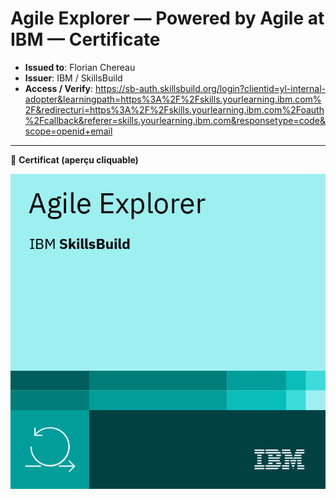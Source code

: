 # Agile Explorer — Powered by Agile at IBM — Certificate

- **Issued to**: Florian Chereau  
- **Issuer**: IBM / SkillsBuild  
- **Access / Verify**: https://sb-auth.skillsbuild.org/login?clientid=yl-internal-adopter&learningpath=https%3A%2F%2Fskills.yourlearning.ibm.com%2F&redirecturi=https%3A%2F%2Fskills.yourlearning.ibm.com%2Foauth%2Fcallback&referer=skills.yourlearning.ibm.com&responsetype=code&scope=openid+email  

---

📄 **Certificat (aperçu cliquable)**

[![Agile Explorer](./assets/img/agile-explorer.png)](./assets/pdf/agile-explorer.pdf)
